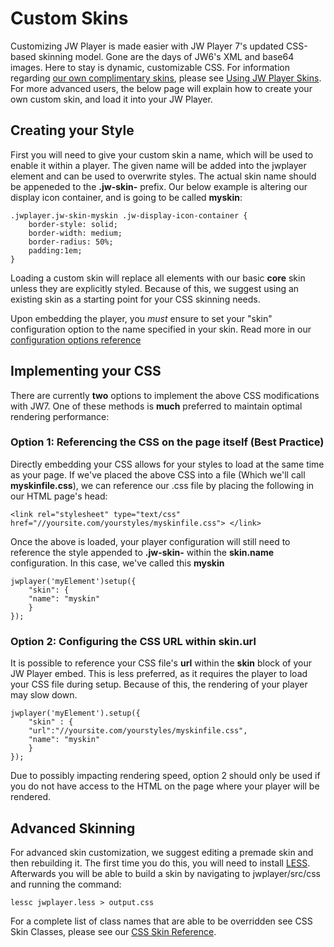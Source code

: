 # Custom Skins

Customizing JW Player is made easier with JW Player 7's updated CSS-based skinning model. Gone are the days of JW6's XML and base64 images. Here to stay is dynamic, customizable CSS. For information regarding [our own complimentary skins](//jwplayer.com/products/jwplayer/skins/), please see [Using JW Player Skins](//support.jwplayer.com/customer/portal/articles/1406968-using-jw-player-skins). For more advanced users, the below page will explain how to create your own custom skin, and load it into your JW Player.

## Creating your Style

First you will need to give your custom skin a name, which will be used to enable it within a player. The given name will be added into the jwplayer element and can be used to overwrite styles. The actual skin name should be appeneded to the **.jw-skin-** prefix. Our below example is altering our display icon container, and is going to be called **myskin**:

```
.jwplayer.jw-skin-myskin .jw-display-icon-container {
    border-style: solid;
    border-width: medium;
    border-radius: 50%;
    padding:1em;
}
```

Loading a custom skin will replace all elements with our basic **core** skin unless they are explicitly styled. Because of this, we suggest using an existing skin as a starting point for your CSS skinning needs.

Upon embedding the player, you *must* ensure to set your "skin" configuration option to the name specified in your skin. Read more in our [configuration options reference](../configuration-reference)

## Implementing your CSS

There are currently **two** options to implement the above CSS modifications with JW7\. One of these methods is **much** preferred to maintain optimal rendering performance:

### Option 1: Referencing the CSS on the page itself (Best Practice)

Directly embedding your CSS allows for your styles to load at the same time as your page. If we've placed the above CSS into a file (Which we'll call **myskinfile.css**), we can reference our .css file by placing the following in our HTML page's head:

```
<link rel="stylesheet" type="text/css" href="//yoursite.com/yourstyles/myskinfile.css"> </link>
```

Once the above is loaded, your player configuration will still need to reference the style appended to **.jw-skin-** within the **skin.name** configuration. In this case, we've called this **myskin**

```
jwplayer('myElement')setup({
	"skin": {
	"name": "myskin"
	}
});
```

### Option 2: Configuring the CSS URL within **skin.url**

It is possible to reference your CSS file's **url** within the **skin** block of your JW Player embed. This is less preferred, as it requires the player to load your CSS file during setup. Because of this, the rendering of your player may slow down.

```
jwplayer('myElement').setup({
	"skin" : {
	"url":"//yoursite.com/yourstyles/myskinfile.css",
	"name": "myskin"
	}
});
```

Due to possibly impacting rendering speed, option 2 should only be used if you do not have access to the HTML on the page where your player will be rendered.

## Advanced Skinning

For advanced skin customization, we suggest editing a premade skin and then rebuilding it. The first time you do this, you will need to install [LESS](http://lesscss.org/). Afterwards you will be able to build a skin by navigating to jwplayer/src/css and running the command:

```
lessc jwplayer.less > output.css
```

For a complete list of class names that are able to be overridden see CSS Skin Classes, please see our [CSS Skin Reference](/customization/css-skinning/skins_reference.md).
